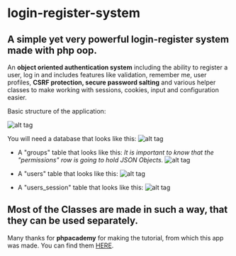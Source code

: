 login-register-system
=====================

A simple yet very powerful login-register system made with php oop.
-------------------------------------------------------------------

An **object oriented authentication system** including the ability to register a user, 
log in and includes features like validation, remember me, user profiles, **CSRF 
protection, secure password salting** and various helper classes to make working 
with sessions, cookies, input and configuration easier.

Basic structure of the application:

![alt tag](http://prikachi.com/images/623/6925623v.png)

You will need a database that looks like this:
![alt tag](http://prikachi.com/images/683/6925683D.png)

* A "groups" table that looks like this:
*It is important to know that the "permissions" row is going to hold JSON Objects.*
![alt tag](http://prikachi.com/images/685/6925685I.png)

* A "users" table that looks like this:
![alt tag](http://prikachi.com/images/687/6925687D.png)

* A "users_session" table that looks like this:
![alt tag](http://prikachi.com/images/688/6925688G.png)

Most of the Classes are made in such a way, that they can be used separately.
-----------------------------------------------------------------------------

Many thanks for **phpacademy** for making the tutorial, from which this app was made.
You can find them [HERE](https://phpacademy.org).
